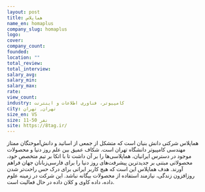 ```yaml
---
layout: post
title: هماپلاس
name_en: homaplus
company_slug: homaplus
logo: 
cover: 
company_count:
founded:
location: ""
total_review: 
total_interview: 
salary_avg: 
salary_min: 
salary_max: 
rate: 
view_count: 
industry: کامپیوتر، فناوری اطلاعات و اینترنت
city: تهران, تهران
size_en: VS
size: 11-50 نفر
site: https://8tag.ir/
---
```


هماپلاس شرکتی دانش بنیان است که متشکل از جمعی از اساتید و دانش‌آموختگان ممتاز مهندسی کامپیوتر دانشگاه تهران است. شکاف عمیق بین علم روز دنیا و محصولات موجود در دسترس ایرانیان، هماپلاسی‌ها را بر آن داشت تا با اتکا بر تیم متخصص خود، محصولاتی مبتنی بر جدیدترین پیشرفت‌های روز دنیا را برای فارسی‌زبانان جهان فراهم آورند. هدف هماپلاس این است که هیچ کاربر ایرانی برای درک حس راحت‌تر شدن روزافزون زندگی، نیازمند استفاده از محصولات بیگانه نباشد.
این شرکت در زمینه علوم داده، داده کاوی و کلان داده در حال فعالیت است.

